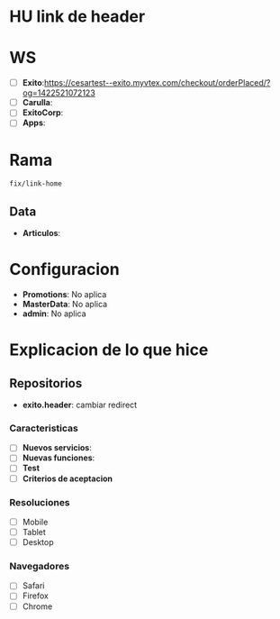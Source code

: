 # HU link de header

# WS
- [ ] **Exito**:https://cesartest--exito.myvtex.com/checkout/orderPlaced/?og=1422521072123
- [ ] **Carulla**:
- [ ] **ExitoCorp**:
- [ ] **Apps**:

# Rama
	fix/link-home

## Data
- **Articulos**:

# Configuracion
- **Promotions**: No aplica
- **MasterData**: No aplica
- **admin**: No aplica

# Explicacion de lo que hice

## Repositorios
- **exito.header**: cambiar redirect

### Caracteristicas
- [ ] **Nuevos servicios**:
- [ ] **Nuevas funciones**:
- [ ] **Test**
- [ ] **Criterios de aceptacion**

### Resoluciones
- [ ] Mobile
- [ ] Tablet
- [ ] Desktop

### Navegadores
- [ ] Safari
- [ ] Firefox
- [ ] Chrome